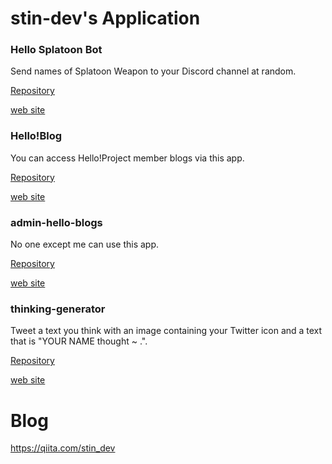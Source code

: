 # stin-dev's Application

### Hello Splatoon Bot

Send names of Splatoon Weapon to your Discord channel at random.

[Repository](https://github.com/stin-dev/hello-splatoon-bot)

[web site](https://stin-dev.github.io/hello-splatoon-bot)

### Hello!Blog

You can access Hello!Project member blogs via this app.

[Repository](https://github.com/stin-dev/hello-blog-reader)

[web site](https://hello-blogs.firebaseapp.com)

### admin-hello-blogs

No one except me can use this app.

[Repository](https://github.com/stin-dev/admin-hello-blogs)

[web site](https://admin-hello-blogs.firebaseapp.com)

### thinking-generator

Tweet a text you think with an image containing your Twitter icon and a text that is "YOUR NAME thought ~ .".

[Repository](https://github.com/stin-dev/thinking-generator)

[web site](https://thinking-generator.web.app)

# Blog

https://qiita.com/stin_dev
